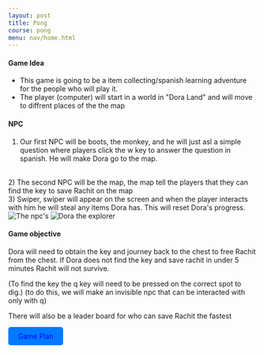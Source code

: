 ```yaml
---
layout: post
title: Pong
course: pong
menu: nav/home.html
---
```


#### Game Idea

- This game is going to be a item collecting/spanish learning adventure for the people who will play it.
- The player (computer) will start in a world in "Dora Land" and will move to diffrent places of the the map

#### NPC

1) Our first NPC will be boots, the monkey, and he will just asl a simple question where players click the w key to answer the question in spanish. He will make Dora go to the map.
<br>
2) The second NPC will be the map, the map tell the players that they can find the key to save Rachit on the map
<br>
3) Swiper, swiper will appear on the screen and when the player interacts with him he will steal any items Dora has. This will reset Dora's progress.

<div class="image-gallery"> 
  <img src="https://i.imgur.com/OVD7icn.png" alt="The npc's">
  <img src="https://i.imgur.com/xmQzYyj.png" alt="Dora the explorer">
</div>

#### Game objective

Dora will need to obtain the key and journey back to the chest to free Rachit from the chest. If Dora does not find the key and save rachit in under 5 minutes Rachit will not survive.

(To find the key the q key will need to be pressed on the correct spot to dig.)
(to do this, we will make an invisible npc that can be interacted with only with q)

There will also be a leader board for who can save Rachit the fastest

<a href="https://Dumbmist.github.io/Devons-Blog/assets/js/Gameplan.drawio" style="display:inline-block; padding:10px 20px; color:blue; background-color:#007BFF; text-decoration:none; border-radius:5px;">Game Plan</a>